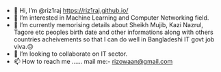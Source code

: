 - 👋 Hi, I’m @riz1raj https://riz1raj.github.io/
- 👀 I’m interested in Machine Learning and Computer Networking field.
- 🌱 I’m currently memorising details about Sheikh Mujib, Kazi Nazrul, Tagore etc peoples birth date and other informations along with others countries acheivements so that I can do well in Bangladeshi IT govt job viva.😢
- 💞️ I’m looking to collaborate on IT sector.
- 📫 How to reach me ...... mail me:- rizowaan@gmail.com

<!---
riz1raj/riz1raj is a ✨ special ✨ repository because its `README.md` (this file) appears on your GitHub profile.
You can click the Preview link to take a look at your changes.
--->
